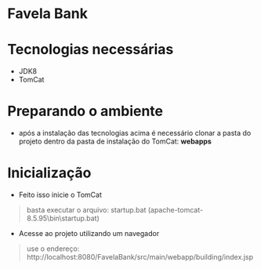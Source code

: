 # Favela Bank

# Tecnologias necessárias
- JDK8
- TomCat

# Preparando o ambiente
- após a instalação das tecnologias acima é necessário clonar a pasta do projeto dentro da pasta de instalação do TomCat: **webapps**

# Inicialização
- Feito isso inicie o TomCat
> basta executar o arquivo: startup.bat (apache-tomcat-8.5.95\bin\startup.bat)

- Acesse ao projeto utilizando um navegador
> use o endereço: http://localhost:8080/FavelaBank/src/main/webapp/building/index.jsp
